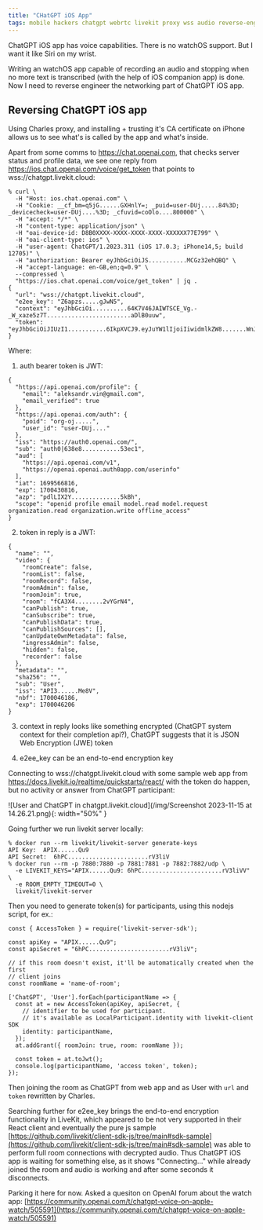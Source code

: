 ```yaml
---
title: "CHatGPT iOS App"
tags: mobile hackers chatgpt webrtc livekit proxy wss audio reverse-engineering debugging
---
```


ChatGPT iOS app has voice capabilities. There is no watchOS support. But I want it like Siri on my wrist.

Writing an watchOS app capable of recording an audio and stopping when no more text is transcribed
(with the help of iOS companion app) is done. Now I need to reverse engineer the networking part of ChatGPT iOS app.

## Reversing ChatGPT iOS app

Using Charles proxy, and installing + trusting it's CA certificate on iPhone allows us to see what's is called by the app and what's inside.

Apart from some comms to https://chat.openai.com, that checks server status and profile data, we see one reply
from https://ios.chat.openai.com/voice/get_token that points to wss://chatgpt.livekit.cloud:

```shell
% curl \
  -H "Host: ios.chat.openai.com" \
  -H "Cookie: __cf_bm=q5jG......GXHnlY=; _puid=user-DUj.....84%3D; _devicecheck=user-DUj....%3D; _cfuvid=coOlo....800000" \
  -H "accept: */*" \
  -H "content-type: application/json" \
  -H "oai-device-id: D8B0XXXX-XXXX-XXXX-XXXX-XXXXXX77E799" \
  -H "oai-client-type: ios" \
  -H "user-agent: ChatGPT/1.2023.311 (iOS 17.0.3; iPhone14,5; build 12705)" \
  -H "authorization: Bearer eyJhbGciOiJS...........MCGz32ehQBQ" \
  -H "accept-language: en-GB,en;q=0.9" \
  --compressed \
  "https://ios.chat.openai.com/voice/get_token" | jq .
{
  "url": "wss://chatgpt.livekit.cloud",
  "e2ee_key": "Z6apzs.....gJwN5",
  "context": "eyJhbGciOi..........64K7V46JAIWTSCE_Vg.-_W_xaze5z7T........................aDlB0uuw",
  "token": "eyJhbGciOiJIUzI1...........6IkpXVCJ9.eyJuYW1lIjoiIiwidmlkZW8.......WnJ4adZp_9XdI"
}
```

Where:

1. auth bearer token is JWT:
```
{
  "https://api.openai.com/profile": {
    "email": "aleksandr.vin@gmail.com",
    "email_verified": true
  },
  "https://api.openai.com/auth": {
    "poid": "org-oj.....",
    "user_id": "user-DUj...."
  },
  "iss": "https://auth0.openai.com/",
  "sub": "auth0|638e8...........53ec1",
  "aud": [
    "https://api.openai.com/v1",
    "https://openai.openai.auth0app.com/userinfo"
  ],
  "iat": 1699566816,
  "exp": 1700430816,
  "azp": "pdlLIX2Y..............5kBh",
  "scope": "openid profile email model.read model.request organization.read organization.write offline_access"
}
```

2. token in reply is a JWT:

```
{
  "name": "",
  "video": {
    "roomCreate": false,
    "roomList": false,
    "roomRecord": false,
    "roomAdmin": false,
    "roomJoin": true,
    "room": "fCA3X4........2vYGrN4",
    "canPublish": true,
    "canSubscribe": true,
    "canPublishData": true,
    "canPublishSources": [],
    "canUpdateOwnMetadata": false,
    "ingressAdmin": false,
    "hidden": false,
    "recorder": false
  },
  "metadata": "",
  "sha256": "",
  "sub": "User",
  "iss": "API3......Me8V",
  "nbf": 1700046186,
  "exp": 1700046206
}
```

3. context in reply looks like something encrypted (ChatGPT system context for their completion api?), ChatGPT suggests that it is 
   JSON Web Encryption (JWE) token

4. e2ee_key can be an end-to-end encryption key

Connecting to wss://chatgpt.livekit.cloud with some sample web app from https://docs.livekit.io/realtime/quickstarts/react/ with the token
do happen, but no activity or answer from ChatGPT participant:

![User and ChatGPT in chatgpt.livekit.cloud](/img/Screenshot 2023-11-15 at 14.26.21.png){: width="50%" }

Going further we run livekit server locally:

```shell
% docker run --rm livekit/livekit-server generate-keys
API Key:  APIX......Qu9
API Secret:  6hPC.......................rV3liV
% docker run --rm -p 7880:7880 -p 7881:7881 -p 7882:7882/udp \
  -e LIVEKIT_KEYS="APIX......Qu9: 6hPC.......................rV3liVV" \
  -e ROOM_EMPTY_TIMEOUT=0 \
  livekit/livekit-server
```

Then you need to generate token(s) for participants, using this nodejs script, for ex.:

```
const { AccessToken } = require('livekit-server-sdk');

const apiKey = "APIX......Qu9";
const apiSecret = "6hPC.......................rV3liV";

// if this room doesn't exist, it'll be automatically created when the first
// client joins
const roomName = 'name-of-room';

['ChatGPT', 'User'].forEach(participantName => {
  const at = new AccessToken(apiKey, apiSecret, {
    // identifier to be used for participant.
    // it's available as LocalParticipant.identity with livekit-client SDK
    identity: participantName,
  });
  at.addGrant({ roomJoin: true, room: roomName });

  const token = at.toJwt();
  console.log(participantName, 'access token', token);
});
```

Then joining the room as ChatGPT from web app and as User with `url` and `token` rewritten by Charles.

Searching further for e2ee_key brings the end-to-end encryption functionality in LiveKit, which appeared to be
not very supported in their React client and eventually the pure js sample
[https://github.com/livekit/client-sdk-js/tree/main#sdk-sample](https://github.com/livekit/client-sdk-js/tree/main#sdk-sample)
was able to perform full room connections with decrypted audio. Thus ChatGPT iOS app is waiting for something else, as it shows
"Connecting..." while already joined the room and audio is working and after some seconds it disconnects.

Parking it here for now. Asked a quesiton on OpenAI forum about the watch app:
[https://community.openai.com/t/chatgpt-voice-on-apple-watch/505591](https://community.openai.com/t/chatgpt-voice-on-apple-watch/505591)

